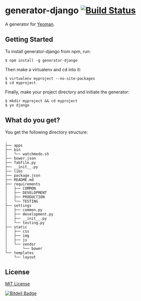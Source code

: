 # generator-django [![Build Status](https://secure.travis-ci.org/diegotoral/generator-django.png?branch=master)](https://travis-ci.org/diegotoral/generator-django)

A generator for [Yeoman](http://yeoman.io).


## Getting Started

To install generator-django from npm, run:

```
$ npm install -g generator-django
```

Then make a virtualenv and cd into it:

```
$ virtualenv myproject --no-site-packages
$ cd myproject
```

Finally, make your project directory and initiate the generator:

```
$ mkdir myproject && cd myproject
$ yo django
```

## What do you get?

You get the following directory structure:
```
.
├── apps
├── bin
│   └── watchmedo.sh
├── bower.json
├── fabfile.py
├── __init__.py
├── libs
├── package.json
├── README.md
├── requirements
│   ├── COMMON
│   ├── DEVELOPMENT
│   ├── PRODUCTION
│   └── TESTING
├── settings
│   ├── common.py
│   ├── development.py
│   ├── __init__.py
│   └── testing.py
├── static
│   ├── css
│   ├── img
│   ├── js
│   └── vendor
│       └── bower
└── templates
    └── layout
```

## License

[MIT License](http://en.wikipedia.org/wiki/MIT_License)


[![Bitdeli Badge](https://d2weczhvl823v0.cloudfront.net/diegotoral/generator-django/trend.png)](https://bitdeli.com/free "Bitdeli Badge")

